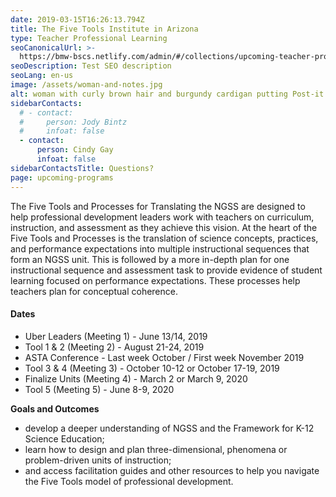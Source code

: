 ```yaml
---
date: 2019-03-15T16:26:13.794Z
title: The Five Tools Institute in Arizona
type: Teacher Professional Learning
seoCanonicalUrl: >-
  https://bmw-bscs.netlify.com/admin/#/collections/upcoming-teacher-professional-learning/the-five-tools-institute-in-arizona
seoDescription: Test SEO description
seoLang: en-us
image: /assets/woman-and-notes.jpg
alt: woman with curly brown hair and burgundy cardigan putting Post-it notes on wall
sidebarContacts:
  # - contact:
  #     person: Jody Bintz
  #     infoat: false
  - contact:
      person: Cindy Gay
      infoat: false
sidebarContactsTitle: Questions?
page: upcoming-programs
---
```

The Five Tools and Processes for Translating the NGSS are designed to help professional development leaders work with teachers on curriculum, instruction, and assessment as they achieve this vision. At the heart of the Five Tools and Processes is the translation of science concepts, practices, and performance expectations into multiple instructional sequences that form an NGSS unit. This is followed by a more in-depth plan for one instructional sequence and assessment task to provide evidence of student learning focused on performance expectations. These processes help teachers plan for conceptual coherence.

#### Dates

* Uber Leaders (Meeting 1) - June 13/14, 2019
* Tool 1 & 2 (Meeting 2) - August 21-24, 2019
* ASTA Conference - Last week October / First week November 2019
* Tool 3 & 4 (Meeting 3) - October 10-12 or October 17-19, 2019
* Finalize Units (Meeting 4) - March 2 or  March 9, 2020
* Tool 5 (Meeting 5) - June 8-9, 2020

**Goals and Outcomes**

* develop a deeper understanding of NGSS and the Framework for K-12 Science Education;
* learn how to design and plan three-dimensional, phenomena or problem-driven units of instruction;
* and access facilitation guides and other resources to help you navigate the Five Tools model of professional development.
